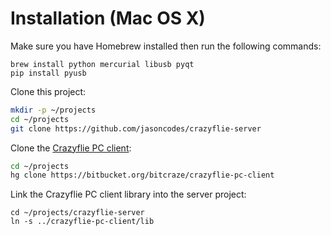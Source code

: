 # Installation (Mac OS X)

Make sure you have Homebrew installed then run the following commands:

```
brew install python mercurial libusb pyqt
pip install pyusb
```

Clone this project:

``` sh
mkdir -p ~/projects
cd ~/projects
git clone https://github.com/jasoncodes/crazyflie-server
```

Clone the [Crazyflie PC client](https://bitbucket.org/bitcraze/crazyflie-pc-client):

``` sh
cd ~/projects
hg clone https://bitbucket.org/bitcraze/crazyflie-pc-client
```

Link the Crazyflie PC client library into the server project:

```
cd ~/projects/crazyflie-server
ln -s ../crazyflie-pc-client/lib
```

